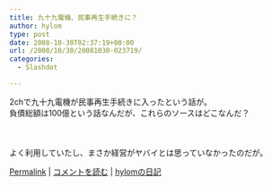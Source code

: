 ```yaml
---
title: 九十九電機、民事再生手続きに？
author: hylom
type: post
date: 2008-10-30T02:37:19+00:00
url: /2008/10/30/20081030-023719/
categories:
  - Slashdot

---
```

2chで九十九電機が民事再生手続きに入ったという話が。   
負債総額は100億という話なんだが、これらのソースはどこなんだ？</br>  
</br>   
よく利用していたし、まさか経営がヤバイとは思っていなかったのだが。 

   [Permalink][1] |    [コメントを読む][2] |    [hylomの日記][3] 

</br>

 [1]: http://slashdot.jp/~hylom/journal/456848
 [2]: http://slashdot.jp/~hylom/journal/456848#acomments
 [3]: http://slashdot.jp/~hylom/journal/